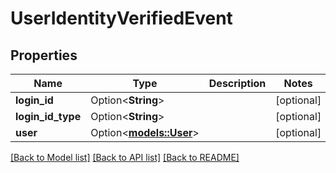 # UserIdentityVerifiedEvent

## Properties

Name | Type | Description | Notes
------------ | ------------- | ------------- | -------------
**login_id** | Option<**String**> |  | [optional]
**login_id_type** | Option<**String**> |  | [optional]
**user** | Option<[**models::User**](User.md)> |  | [optional]

[[Back to Model list]](../README.md#documentation-for-models) [[Back to API list]](../README.md#documentation-for-api-endpoints) [[Back to README]](../README.md)


